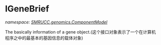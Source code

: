 ﻿# IGeneBrief
_namespace: [SMRUCC.genomics.ComponentModel](./index.md)_

The basically information of a gene object.(这个接口对象表示了一个在计算机程序之中的最基本的基因信息的载体对象)




